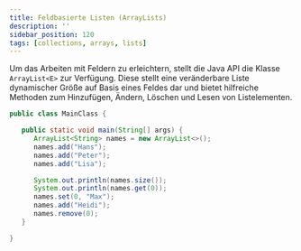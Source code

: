 ```yaml
---
title: Feldbasierte Listen (ArrayLists)
description: ''
sidebar_position: 120
tags: [collections, arrays, lists]
---
```


Um das Arbeiten mit Feldern zu erleichtern, stellt die Java API die Klasse
`ArrayList<E>` zur Verfügung. Diese stellt eine veränderbare Liste dynamischer
Größe auf Basis eines Feldes dar und bietet hilfreiche Methoden zum Hinzufügen,
Ändern, Löschen und Lesen von Listelementen.

```java title="MainClass.java" showLineNumbers
public class MainClass {

   public static void main(String[] args) {
      ArrayList<String> names = new ArrayList<>();
      names.add("Hans");
      names.add("Peter");
      names.add("Lisa");

      System.out.println(names.size());
      System.out.println(names.get(0));
      names.set(0, "Max");
      names.add("Heidi");
      names.remove(0);
   }

}
```
